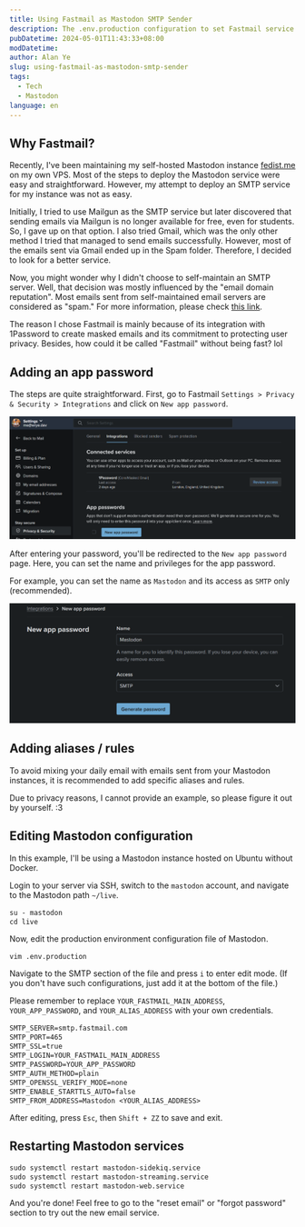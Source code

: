 ```yaml
---
title: Using Fastmail as Mastodon SMTP Sender
description: The .env.production configuration to set Fastmail service as Mastodon SMTP Sender Service
pubDatetime: 2024-05-01T11:43:33+08:00
modDatetime:
author: Alan Ye
slug: using-fastmail-as-mastodon-smtp-sender
tags:
  - Tech
  - Mastodon
language: en
---
```


## Why Fastmail?

Recently, I've been maintaining my self-hosted Mastodon instance [fedist.me](https://fedist.me) on my own VPS. Most of the steps to deploy the Mastodon service were easy and straightforward. However, my attempt to deploy an SMTP service for my instance was not as easy.

Initially, I tried to use Mailgun as the SMTP service but later discovered that sending emails via Mailgun is no longer available for free, even for students. So, I gave up on that option. I also tried Gmail, which was the only other method I tried that managed to send emails successfully. However, most of the emails sent via Gmail ended up in the Spam folder. Therefore, I decided to look for a better service.

Now, you might wonder why I didn't choose to self-maintain an SMTP server. Well, that decision was mostly influenced by the "email domain reputation". Most emails sent from self-maintained email servers are considered as "spam." For more information, please check [this link](https://www.reddit.com/r/selfhosted/comments/t8gqir/why_you_really_dont_want_to_selfhost_your_own/).

The reason I chose Fastmail is mainly because of its integration with 1Password to create masked emails and its commitment to protecting user privacy. Besides, how could it be called "Fastmail" without being fast? lol

## Adding an app password

The steps are quite straightforward. First, go to Fastmail `Settings > Privacy & Security > Integrations` and click on `New app password`.

![Fastmail Settings (Integration)](../../assets/images/using-fastmail-as-mastodon-smtp-sender/fastmail-settings.png)

After entering your password, you'll be redirected to the `New app password` page. Here, you can set the name and privileges for the app password.

For example, you can set the name as `Mastodon` and its access as `SMTP` only (recommended).

![Fastmail New App Password](../../assets/images/using-fastmail-as-mastodon-smtp-sender/fastmail-app-password.png)

## Adding aliases / rules

To avoid mixing your daily email with emails sent from your Mastodon instances, it is recommended to add specific aliases and rules.

Due to privacy reasons, I cannot provide an example, so please figure it out by yourself. :3

## Editing Mastodon configuration

In this example, I'll be using a Mastodon instance hosted on Ubuntu without Docker.

Login to your server via SSH, switch to the `mastodon` account, and navigate to the Mastodon path `~/live`.

```shell
su - mastodon
cd live
```

Now, edit the production environment configuration file of Mastodon.

```shell
vim .env.production
```

Navigate to the SMTP section of the file and press `i` to enter edit mode. (If you don't have such configurations, just add it at the bottom of the file.)

Please remember to replace `YOUR_FASTMAIL_MAIN_ADDRESS`, `YOUR_APP_PASSWORD`, and `YOUR_ALIAS_ADDRESS` with your own credentials.

```shell
SMTP_SERVER=smtp.fastmail.com
SMTP_PORT=465
SMTP_SSL=true
SMTP_LOGIN=YOUR_FASTMAIL_MAIN_ADDRESS
SMTP_PASSWORD=YOUR_APP_PASSWORD
SMTP_AUTH_METHOD=plain
SMTP_OPENSSL_VERIFY_MODE=none
SMTP_ENABLE_STARTTLS_AUTO=false
SMTP_FROM_ADDRESS=Mastodon <YOUR_ALIAS_ADDRESS>
```

After editing, press `Esc`, then `Shift + ZZ` to save and exit.

## Restarting Mastodon services

```shell
sudo systemctl restart mastodon-sidekiq.service
sudo systemctl restart mastodon-streaming.service
sudo systemctl restart mastodon-web.service
```

And you're done! Feel free to go to the "reset email" or "forgot password" section to try out the new email service.
